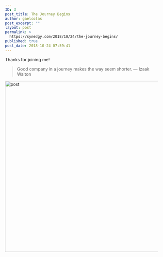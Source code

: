 ```yaml
---
ID: 3
post_title: The Journey Begins
author: gaelcolas
post_excerpt: ""
layout: post
permalink: >
  https://synedgy.com/2018/10/24/the-journey-begins/
published: true
post_date: 2018-10-24 07:59:41
---
```

Thanks for joining me! <blockquote>Good company in a journey makes the way seem shorter. — Izaak Walton</blockquote><img class="wp-image-7 size-full" src="https://twentysixteendemo.files.wordpress.com/2015/11/post.png" alt="post" width="1000" height="563" />